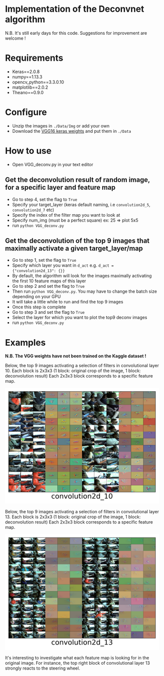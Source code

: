 # Implementation of the Deconvnet algorithm

N.B. It's still early days for this code. Suggestions for improvement are welcome !

# Requirements

- Keras==2.0.8
- numpy==1.13.3
- opencv_python==3.3.0.10
- matplotlib==2.0.2
- Theano==0.9.0

# Configure

- Unzip the images in `./Data/Img` or add your own
- Download the [VGG16 keras weights](https://gist.github.com/baraldilorenzo/07d7802847aaad0a35d3) and put them in `./Data`

# How to use

- Open VGG_deconv.py in your text editor

## Get the deconvolution result of random image, for a specific layer and feature map

- Go to step 4, set the flag to `True`
- Specify your target_layer (keras default naming, i.e `convolution2d_5`, `convolution2d_7` etc)
- Specify the index of the filter map you want to look at
- Specify num_img (must be a perfect square) ex: 25 => plot 5x5
- run `python VGG_deconv.py`

## Get the deconvolution of the top 9 images that maximally activate a given target_layer/map

- Go to step 1, set the flag to `True`
- Specify which layer you want in `d_act` e.g. `d_act = {"convolution2d_13": {}}`
- By default, the algorithm will look for the images maximally activating the first 10 feature maps of this layer
- Go to step 2 and set the flag to `True`
- Then run `python VGG_deconv.py`. You may have to change the batch size depending on your GPU
- It will take a little while to run and find the top 9 images
- Once this step is complete
- Go to step 3 and set the flag to `True`
- Select the layer for which you want to plot the top9 deconv images
- run `python VGG_deconv.py`


# Examples

**N.B. The VGG weights have not been trained on the Kaggle dataset !**

Below, the top 9 images activating a selection of filters in convolutional layer 10.
Each block is 2x3x3 (1 block: original crop of the image, 1 block: deconvolution result)
Each 2x3x3 block corresponds to a specific feature map.

![conv10](./Figures/convolution2d_10.png)  

Below, the top 9 images activating a selection of filters in convolutional layer 13.
Each block is 2x3x3 (1 block: original crop of the image, 1 block: deconvolution result)
Each 2x3x3 block corresponds to a specific feature map.

![conv13](./Figures/convolution2d_13.png)

It's interesting to investigate what each feature map is looking for in the original image. For instance, the top right block of convolutional layer 13 strongly reacts to the steering wheel.